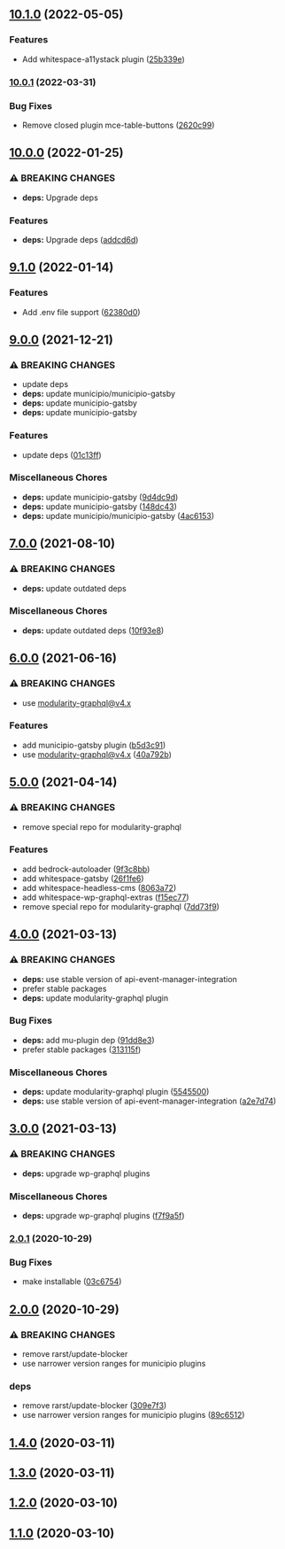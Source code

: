 ## [10.1.0](https://github.com/municipio-se/municipio-bundle-headless/compare/10.0.1...10.1.0) (2022-05-05)


### Features

* Add whitespace-a11ystack plugin ([25b339e](https://github.com/municipio-se/municipio-bundle-headless/commit/25b339eae2d58a93eb230d29a608e339c9a6f12f))

### [10.0.1](https://github.com/municipio-se/municipio-bundle-headless/compare/10.0.0...10.0.1) (2022-03-31)


### Bug Fixes

* Remove closed plugin mce-table-buttons ([2620c99](https://github.com/municipio-se/municipio-bundle-headless/commit/2620c99ba25ed56b635058ff75a41d2d34b31148))

## [10.0.0](https://github.com/municipio-se/municipio-bundle-headless/compare/9.1.0...10.0.0) (2022-01-25)


### ⚠ BREAKING CHANGES

* **deps:** Upgrade deps

### Features

* **deps:** Upgrade deps ([addcd6d](https://github.com/municipio-se/municipio-bundle-headless/commit/addcd6db0d2e3a780710c3010cf3efa4c279f8a6))

## [9.1.0](https://github.com/municipio-se/municipio-bundle-headless/compare/9.0.0...9.1.0) (2022-01-14)


### Features

* Add .env file support ([62380d0](https://github.com/municipio-se/municipio-bundle-headless/commit/62380d0aaf290759034ea39a904f7ca180fd524b))

## [9.0.0](https://github.com/municipio-se/municipio-bundle-headless/compare/7.0.0...9.0.0) (2021-12-21)


### ⚠ BREAKING CHANGES

* update deps
* **deps:** update municipio/municipio-gatsby
* **deps:** update municipio-gatsby
* **deps:** update municipio-gatsby

### Features

* update deps ([01c13ff](https://github.com/municipio-se/municipio-bundle-headless/commit/01c13ff5018a80f2f85e0c8fd067d93e352a4fd9))


### Miscellaneous Chores

* **deps:** update municipio-gatsby ([9d4dc9d](https://github.com/municipio-se/municipio-bundle-headless/commit/9d4dc9ddaf5d774e708490b4028df549c2cd4496))
* **deps:** update municipio-gatsby ([148dc43](https://github.com/municipio-se/municipio-bundle-headless/commit/148dc43b98d82f52625ca57f58f04706a33d7b69))
* **deps:** update municipio/municipio-gatsby ([4ac6153](https://github.com/municipio-se/municipio-bundle-headless/commit/4ac61535d5a0b3002aa9336f4fbd2a69c343afa2))

## [7.0.0](https://github.com/municipio-se/municipio-bundle-headless/compare/6.0.0...7.0.0) (2021-08-10)


### ⚠ BREAKING CHANGES

* **deps:** update outdated deps

### Miscellaneous Chores

* **deps:** update outdated deps ([10f93e8](https://github.com/municipio-se/municipio-bundle-headless/commit/10f93e80466a7207003a81f9633d5a44ec9d6887))

## [6.0.0](https://github.com/municipio-se/municipio-bundle-headless/compare/5.0.0...6.0.0) (2021-06-16)


### ⚠ BREAKING CHANGES

* use modularity-graphql@v4.x

### Features

* add municipio-gatsby plugin ([b5d3c91](https://github.com/municipio-se/municipio-bundle-headless/commit/b5d3c918006df9e7014bc589bd7779d9e853f070))
* use modularity-graphql@v4.x ([40a792b](https://github.com/municipio-se/municipio-bundle-headless/commit/40a792b26268b3a29aa4b6b1d057d2b731ffd650))

## [5.0.0](https://github.com/municipio-se/municipio-bundle-headless/compare/4.0.0...5.0.0) (2021-04-14)


### ⚠ BREAKING CHANGES

* remove special repo for modularity-graphql

### Features

* add bedrock-autoloader ([9f3c8bb](https://github.com/municipio-se/municipio-bundle-headless/commit/9f3c8bb750fb7837227e1dab293bc748793fff20))
* add whitespace-gatsby ([26f1fe6](https://github.com/municipio-se/municipio-bundle-headless/commit/26f1fe60c8a5b28067c330a3f8669e7e28847c0e))
* add whitespace-headless-cms ([8063a72](https://github.com/municipio-se/municipio-bundle-headless/commit/8063a72e6b696acc07a1d0139c7a61b5037fc941))
* add whitespace-wp-graphql-extras ([f15ec77](https://github.com/municipio-se/municipio-bundle-headless/commit/f15ec77cd00d6f0e2e0ebed37819f54ab46aa041))
* remove special repo for modularity-graphql ([7dd73f9](https://github.com/municipio-se/municipio-bundle-headless/commit/7dd73f9a4620388a0521266368de1b865ddcc475))

## [4.0.0](https://github.com/municipio-se/municipio-bundle-headless/compare/3.0.0...4.0.0) (2021-03-13)


### ⚠ BREAKING CHANGES

* **deps:** use stable version of api-event-manager-integration
* prefer stable packages
* **deps:** update modularity-graphql plugin

### Bug Fixes

* **deps:** add mu-plugin dep ([91dd8e3](https://github.com/municipio-se/municipio-bundle-headless/commit/91dd8e302e5040590c4f2cdfcfbcedc2017f7a01))
* prefer stable packages ([313115f](https://github.com/municipio-se/municipio-bundle-headless/commit/313115f11481a3ea0bf392facf13f088b5bebf14))


### Miscellaneous Chores

* **deps:** update modularity-graphql plugin ([5545500](https://github.com/municipio-se/municipio-bundle-headless/commit/55455006717dcbec6acd61ec5a3b30afca87944e))
* **deps:** use stable version of api-event-manager-integration ([a2e7d74](https://github.com/municipio-se/municipio-bundle-headless/commit/a2e7d743a19c5b89f66d3fb07ecca77a46be1cb2))

## [3.0.0](https://github.com/municipio-se/municipio-bundle-headless/compare/2.0.1...3.0.0) (2021-03-13)


### ⚠ BREAKING CHANGES

* **deps:** upgrade wp-graphql plugins

### Miscellaneous Chores

* **deps:** upgrade wp-graphql plugins ([f7f9a5f](https://github.com/municipio-se/municipio-bundle-headless/commit/f7f9a5f9cf1edf83f7778ac055aff9c850970167))

### [2.0.1](https://github.com/municipio-se/municipio-bundle-headless/compare/2.0.0...2.0.1) (2020-10-29)


### Bug Fixes

* make installable ([03c6754](https://github.com/municipio-se/municipio-bundle-headless/commit/03c675403f5fd51f2747d0d057b4a498d9f13e60))

## [2.0.0](https://github.com/municipio-se/municipio-bundle-headless/compare/1.4.0...2.0.0) (2020-10-29)


### ⚠ BREAKING CHANGES

* remove rarst/update-blocker
* use narrower version ranges for municipio plugins

### deps

* remove rarst/update-blocker ([309e7f3](https://github.com/municipio-se/municipio-bundle-headless/commit/309e7f310169d7a66b193722d2cf11efb2317eb2))
* use narrower version ranges for municipio plugins ([89c6512](https://github.com/municipio-se/municipio-bundle-headless/commit/89c651258921971c908cefea3a86ff720ec1e39f))

## [1.4.0](https://github.com/municipio-se/municipio-bundle-headless/compare/1.3.0...1.4.0) (2020-03-11)

## [1.3.0](https://github.com/municipio-se/municipio-bundle-headless/compare/1.2.0...1.3.0) (2020-03-11)

## [1.2.0](https://github.com/municipio-se/municipio-bundle-headless/compare/1.1.0...1.2.0) (2020-03-10)

## [1.1.0](https://github.com/municipio-se/municipio-bundle-headless/compare/1.0.0...1.1.0) (2020-03-10)

